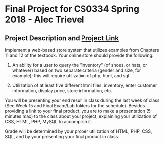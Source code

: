 # Final Project for CS0334 Spring 2018 - Alec Trievel

## Project Description and [Project Link](http://www.alectrievel.com/schoolwork/CS0334/final/)

 Implement a web-based store system that utilizes examples from Chapters 11 and 12 of the textbook.  Your online store should provide the following:

1. An ability for a user to query the "inventory" (of shoes, or hats, or whatever) based on two separate criteria (gender and size, for example); this will require utilization of php, html, and sql

2. Utilization of at least five different html files: inventory, enter customer information, display price, store information, etc.

You will be presenting your end result in class during the last week of class (See Week 15 and Final Exam/Lab folders for the schedule). Besides providing a link to your final product, you are to make a presentation (5-minutes max) to the class about your project, explaining your utilization of CSS, HTML, PHP, MySQL to accomplish it.

Grade will be determined by your proper utilization of HTML, PHP, CSS, SQL, and by your presenting your final product in class.
